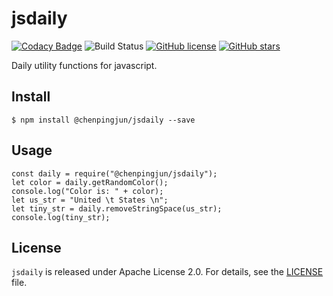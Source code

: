 # jsdaily
[![Codacy Badge](https://api.codacy.com/project/badge/Grade/a893bf00c7a54d9f9b725995ca8d5329)](https://app.codacy.com/app/PingjunChen/jsdaily?utm_source=github.com&utm_medium=referral&utm_content=PingjunChen/jsdaily&utm_campaign=Badge_Grade_Dashboard)
![Build Status](https://travis-ci.org/PingjunChen/jsdaily.svg?branch=master)
[![GitHub license](https://img.shields.io/github/license/PingjunChen/jsdaily.svg)](https://github.com/PingjunChen/jsdaily/blob/master/LICENSE)
[![GitHub stars](https://img.shields.io/github/stars/PingjunChen/jsdaily.svg)](https://github.com/PingjunChen/jsdaily/stargazers)

Daily utility functions for javascript.

## Install
```
$ npm install @chenpingjun/jsdaily --save
```

## Usage
```
const daily = require("@chenpingjun/jsdaily");
let color = daily.getRandomColor();
console.log("Color is: " + color);
let us_str = "United \t States \n";
let tiny_str = daily.removeStringSpace(us_str);
console.log(tiny_str);
```

## License

``jsdaily`` is released under Apache License 2.0. For details, see the [LICENSE](LICENSE) file.
